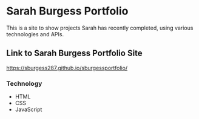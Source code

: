 # Sarah Burgess Portfolio

This is a site to show projects Sarah has recently completed, using various
technologies and APIs. 

## Link to Sarah Burgess Portfolio Site
https://sburgess287.github.io/sburgessportfolio/

### Technology
- HTML
- CSS
- JavaScript